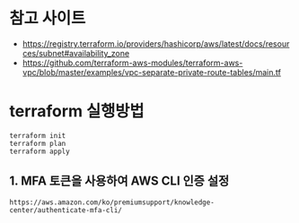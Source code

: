 # 참고 사이트
- https://registry.terraform.io/providers/hashicorp/aws/latest/docs/resources/subnet#availability_zone
- https://github.com/terraform-aws-modules/terraform-aws-vpc/blob/master/examples/vpc-separate-private-route-tables/main.tf

# terraform 실행방법
```
terraform init
terraform plan
terraform apply
```


## 1. MFA 토큰을 사용하여 AWS CLI 인증 설정
```
https://aws.amazon.com/ko/premiumsupport/knowledge-center/authenticate-mfa-cli/
```
